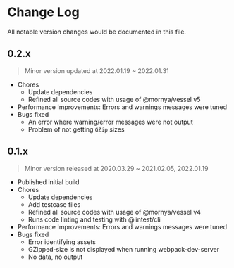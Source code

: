 # Change Log
All notable version changes would be documented in this file.

## 0.2.x
> Minor version updated at 2022.01.19 ~ 2022.01.31
- Chores
  - Update dependencies
  - Refined all source codes with usage of @mornya/vessel v5
- Performance Improvements: Errors and warnings messages were tuned
- Bugs fixed
  - An error where warning/error messages were not output
  - Problem of not getting `GZip` sizes

## 0.1.x
> Minor version released at 2020.03.29 ~ 2021.02.05, 2022.01.19
- Published initial build
- Chores
  - Update dependencies
  - Add testcase files
  - Refined all source codes with usage of @mornya/vessel v4
  - Runs code linting and testing with @lintest/cli
- Performance Improvements: Errors and warnings messages were tuned
- Bugs fixed
  - Error identifying assets
  - GZipped-size is not displayed when running webpack-dev-server
  - No data, no output
